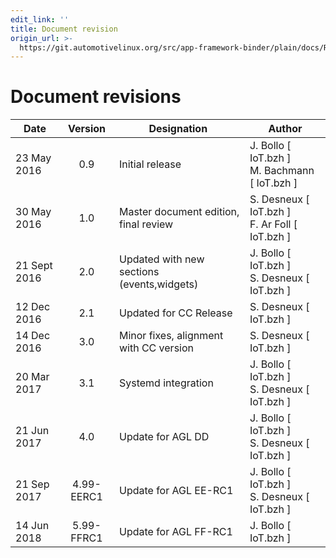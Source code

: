 ```yaml
---
edit_link: ''
title: Document revision
origin_url: >-
  https://git.automotivelinux.org/src/app-framework-binder/plain/docs/REVISIONS.md?h=master
---
```


<!-- WARNING: This file is generated by fetch_docs.js using /home/boron/Documents/AGL/docs-webtemplate/site/_data/tocs/apis_services/master/app-framework-binder-developer-guides-api-services-book.yml -->

Document revisions
==================

| Date         | Version    | Designation                                  | Author                                                |
|--------------|:----------:|----------------------------------------------|-------------------------------------------------------|
| 23 May 2016  |    0.9     | Initial release                              | J. Bollo [ IoT.bzh ] <br/> M. Bachmann [ IoT.bzh ]    |
| 30 May 2016  |    1.0     | Master document edition, final review        | S. Desneux [ IoT.bzh ] <br/> F. Ar Foll [ IoT.bzh ]   |
| 21 Sept 2016 |    2.0     | Updated with new sections (events,widgets)   | J. Bollo [ IoT.bzh ] <br/> S. Desneux [ IoT.bzh ]     |
| 12 Dec 2016  |    2.1     | Updated for CC Release                       | S. Desneux [ IoT.bzh ]                                |
| 14 Dec 2016  |    3.0     | Minor fixes, alignment with CC version       | S. Desneux [ IoT.bzh ]                                |
| 20 Mar 2017  |    3.1     | Systemd integration                          | J. Bollo [ IoT.bzh ] <br/> S. Desneux [ IoT.bzh ]     |
| 21 Jun 2017  |    4.0     | Update for AGL DD                            | J. Bollo [ IoT.bzh ] <br/> S. Desneux [ IoT.bzh ]     |
| 21 Sep 2017  | 4.99-EERC1 | Update for AGL EE-RC1                        | J. Bollo [ IoT.bzh ] <br/> S. Desneux [ IoT.bzh ]     |
| 14 Jun 2018  | 5.99-FFRC1 | Update for AGL FF-RC1                        | J. Bollo [ IoT.bzh ]                                  |
